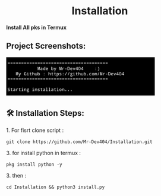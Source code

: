 <h1 align="center" id="title">Installation</h1>

<p id="description"><b>Install All pks in Termux</b></p>

<h2>Project Screenshots:</h2>

<img src="https://github.com/Mr-Dev404/Installation/blob/main/pp.jpg" alt="project-screenshot" width="400">

<h2>🛠️ Installation Steps:</h2>

<p>1. For fisrt clone script :</p>

```
git clone https://github.com/Mr-Dev404/Installation.git
```

<p>3. for install python in termux :</p>

```
pkg install python -y
```

<p>3. then :</p>

```
cd Installation && python3 install.py
```
